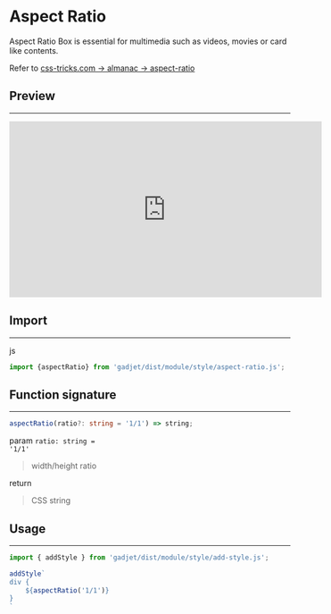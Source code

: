 # Aspect Ratio

Aspect Ratio Box is essential for multimedia such as videos, movies or
card like contents.

Refer to
<a href="https://css-tricks.com/almanac/properties/a/aspect-ratio/"
        target=_blank>
    css-tricks.com -> almanac -> aspect-ratio
</a>

## Preview
---

<div class="video aspectRatio-21-9">
    <iframe width="560" height="315" src="https://www.youtube.com/embed/WhWc3b3KhnY" frameborder="0" allow="accelerometer; autoplay; clipboard-write; encrypted-media; gyroscope; picture-in-picture" allowfullscreen></iframe>
</div>

## Import
---
<el-code-title>js</el-code-title>
```js
import {aspectRatio} from 'gadjet/dist/module/style/aspect-ratio.js';
```

## Function signature
---
```ts
aspectRatio(ratio?: string = '1/1') => string;
```

<el-code-title>param <code>ratio: string = '1/1'</code></el-code-title>
<blockquote class="fn-detail">
width/height ratio
</blockquote>

<el-code-title>return</el-code-title>
<blockquote class="fn-detail">
CSS string
</blockquote>

## Usage
---

```js
import { addStyle } from 'gadjet/dist/module/style/add-style.js';

addStyle`
div {
    ${aspectRatio('1/1')}
}
`
```